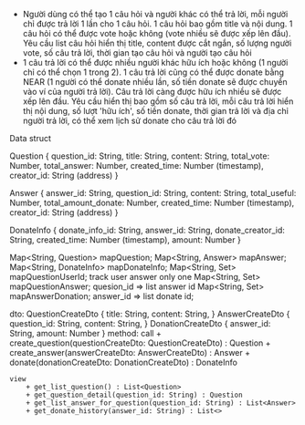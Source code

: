 - Người dùng có thể tạo 1 câu hỏi và người khác có thể trả lời, mỗi người chỉ được trả lời 1 lần cho 1 câu hỏi. 1 câu hỏi bao gồm title và nội dung. 1 câu hỏi có thể được vote hoặc không (vote nhiều sẽ được xếp lên đầu). Yêu cầu list câu hỏi hiển thị title, content được cắt ngắn, số lượng người vote, số câu trả lời, thời gian tạo câu hỏi và người tạo câu hỏi
- 1 câu trả lời có thể được nhiều người khác hữu ích hoặc không (1 người chỉ có thể chọn 1 trong 2). 1 câu trả lời cũng có thể được donate bằng NEAR (1 người có thể donate nhiều lần, số tiền donate sẽ được chuyển vào ví của người trả lời). Câu trả lời càng được hữu ích nhiều sẽ được xếp lên đầu. Yêu cầu hiển thị bao gồm số câu trả lời, mỗi câu trả lời hiển thị nội dung, số lượt 'hữu ích', số tiền donate, thời gian trả lời và địa chỉ người trả lời, có thể xem lịch sử donate cho câu trả lời đó

Data struct

Question {
    question_id: String,
    title: String,
    content: String,
    total_vote: Number,
    total_answer: Number,
    created_time: Number (timestamp),
    creator_id: String (address)
}

Answer {
    answer_id: String,
    question_id: String,
    content: String,
    total_useful: Number,
    total_amount_donate: Number,
    created_time: Number (timestamp),
    creator_id: String (address)
}

DonateInfo {
    donate_info_id: String,
    answer_id: String,
    donate_creator_id: String,
    created_time: Number (timestamp),
    amount: Number
}

Map<String, Question> mapQuestion;
Map<String, Answer> mapAnswer;
Map<String, DonateInfo> mapDonateInfo;
Map<String, Set<String>> mapQuestionUserId; track user answer only one
Map<String, Set<String>> mapQuestionAnswer; quesion_id => list answer id
Map<String, Set<String>> mapAnswerDonation; answer_id => list donate id;


dto:
    QuestionCreateDto {
        title: String,
        content: String,
    }
    AnswerCreateDto {
        question_id: String,
        content: String,
    }
    DonationCreateDto {
        answer_id: String,
        amount: Number
    }
method:
    call
        + create_question(questionCreateDto: QuestionCreateDto) : Question
        + create_answer(answerCreateDto: AnswerCreateDto) : Answer
        + donate(donationCreateDto: DonationCreateDto) : DonateInfo

    view
        + get_list_question() : List<Question>
        + get_question_detail(question_id: String) : Question
        + get_list_answer_for_question(question_id: String) : List<Answer>
        + get_donate_history(answer_id: String) : List<>



